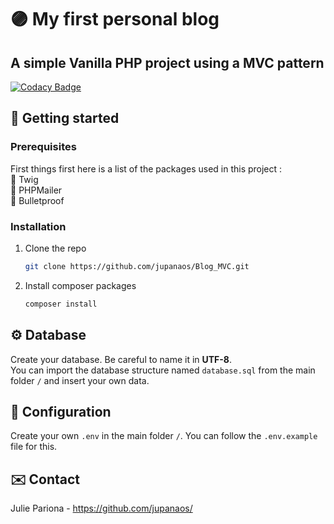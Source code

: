 # 🟣 My first personal blog
## A simple Vanilla PHP project using a MVC pattern
[![Codacy Badge](https://app.codacy.com/project/badge/Grade/caca11f4d9e64367a4974ca210ac092b)](https://www.codacy.com/gh/jupanaos/Blog_MVC/dashboard?utm_source=github.com&amp;utm_medium=referral&amp;utm_content=jupanaos/Blog_MVC&amp;utm_campaign=Badge_Grade)

## 🧰 Getting started
### Prerequisites
First things first here is a list of the packages used in this project :<br>
🔸 Twig<br>
🔸 PHPMailer<br>
🔸 Bulletproof<br>

### Installation
1. Clone the repo
   ```sh
   git clone https://github.com/jupanaos/Blog_MVC.git
   ```
2. Install composer packages
   ```sh
   composer install
   ```

## ⚙️ Database
Create your database. Be careful to name it in **UTF-8**.<br>
You can import the database structure named `database.sql` from the main folder `/` and insert your own data.

## 🔧 Configuration
Create your own `.env` in the main folder `/`. You can follow the `.env.example` file for this.

## ✉️ Contact
Julie Pariona - https://github.com/jupanaos/
